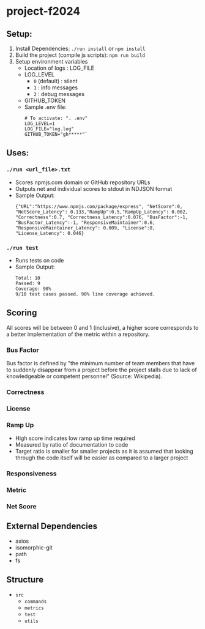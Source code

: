 # project-f2024

## Setup:
1. Install Dependencies: `./run install` or `npm install`
2. Build the project (compile js scripts): `npm run build`
3. Setup environment variables
    * Location of logs : LOG_FILE
    * LOG_LEVEL
        * `0` (default) : silent
        * `1` : info messages
        * `2` : debug messages
    * GITHUB_TOKEN
    * Sample .env file:
        ```
        # To activate: ". .env"
        LOG_LEVEL=1
        LOG_FILE="log.log"
        GITHUB_TOKEN="gh*****"`
        ```
    

## Uses:
### `./run <url_file>.txt`
* Scores npmjs.com domain or GitHub repository URLs
* Outputs net and individual scores to stdout in NDJSON format
* Sample Output:
    ```
    {"URL":"https://www.npmjs.com/package/express", "NetScore":0, "NetScore_Latency": 0.133,"RampUp":0.5,"RampUp_Latency": 0.002, "Correctness":0.7, "Correctness_Latency":0.076, "BusFactor":-1, "BusFactor_Latency":-1, "ResponsiveMaintainer":0.6, "ResponsiveMaintainer_Latency": 0.009, "License":0, "License_Latency": 0.046}
    ```
### `./run test`
* Runs tests on code
* Sample Output:
    ```
    Total: 10
    Passed: 9
    Coverage: 90%
    9/10 test cases passed. 90% line coverage achieved.
    ```
## Scoring
All scores will be between 0 and 1 (inclusive), a higher score corresponds to a better implementation of the metric within a repository.
### Bus Factor
   Bus factor is defined by "the minimum number of team members that have to suddenly disappear from a project before the project stalls due to lack of knowledgeable or competent personnel" (Source: Wikipedia).
### Correctness
### License
### Ramp Up
* High score indicates low ramp up time required
* Measured by ratio of documentation to code
* Target ratio is smaller for smaller projects as it is assumed that looking through the code itself will be easier as compared to a larger project
### Responsiveness
### Metric
### Net Score
## External Dependencies
* axios
* isomorphic-git
* path
* fs
## Structure
* `src`
     * `commands`
     * `metrics`
     * `test`
     * `utils`
